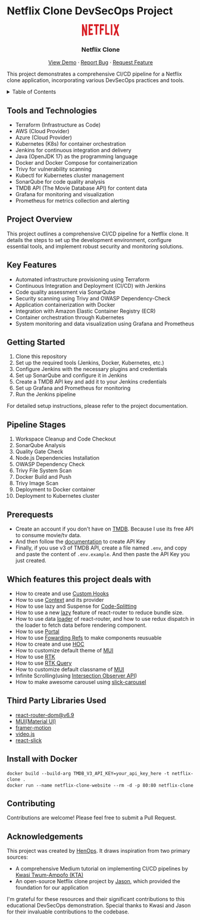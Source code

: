 # Netflix Clone DevSecOps Project

<div align="center">
  <a href="http://netflix-clone-with-tmdb-using-react-mui.vercel.app/">
    <img src="./public/assets/netflix-logo.png" alt="Logo" width="100" height="32">
  </a>
  <h3 align="center">Netflix Clone</h3>
  <p align="center">
    <a href="http://netflix.privategamehost.com/">View Demo</a>
    ·
    <a href="https://github.com/crazy-man22/netflix-clone-react-typescript/issues">Report Bug</a>
    ·
    <a href="https://github.com/crazy-man22/netflix-clone-react-typescript/issues">Request Feature</a>
  </p>
</div>

This project demonstrates a comprehensive CI/CD pipeline for a Netflix clone application, incorporating various DevSecOps practices and tools.

<details>
  <summary>Table of Contents</summary>
  <ol>
    <li><a href="#tools-and-technologies">Tools and Technologies</a></li>
    <li><a href="#project-overview">Project Overview</a></li>
    <li><a href="#key-features">Key Features</a></li>
    <li><a href="#getting-started">Getting Started</a></li>
    <li><a href="#pipeline-stages">Pipeline Stages</a></li>
    <li><a href="#prerequests">Prerequests</a></li>
    <li><a href="#which-features-this-project-deals-with">Which features this project deals with</a></li>
    <li><a href="#third-party-libraries-used">Third Party Libraries Used</a></li>
    <li><a href="#install-with-docker">Install with Docker</a></li>
    <li><a href="#todo">Todo</a></li>
    <li><a href="#contributing">Contributing</a></li>
    <li><a href="#acknowledgements">Acknowledgements</a></li>
  </ol>
</details>

## Tools and Technologies

- Terraform (Infrastructure as Code)
- AWS (Cloud Provider)
- Azure (Cloud Provider)
- Kubernetes (K8s) for container orchestration
- Jenkins for continuous integration and delivery
- Java (OpenJDK 17) as the programming language
- Docker and Docker Compose for containerization
- Trivy for vulnerability scanning
- Kubectl for Kubernetes cluster management
- SonarQube for code quality analysis
- TMDB API (The Movie Database API) for content data
- Grafana for monitoring and visualization
- Prometheus for metrics collection and alerting

## Project Overview

This project outlines a comprehensive CI/CD pipeline for a Netflix clone. It details the steps to set up the development environment, configure essential tools, and implement robust security and monitoring solutions.

## Key Features

- Automated infrastructure provisioning using Terraform
- Continuous Integration and Deployment (CI/CD) with Jenkins
- Code quality assessment via SonarQube
- Security scanning using Trivy and OWASP Dependency-Check
- Application containerization with Docker
- Integration with Amazon Elastic Container Registry (ECR)
- Container orchestration through Kubernetes
- System monitoring and data visualization using Grafana and Prometheus

## Getting Started

1. Clone this repository
2. Set up the required tools (Jenkins, Docker, Kubernetes, etc.)
3. Configure Jenkins with the necessary plugins and credentials
4. Set up SonarQube and configure it in Jenkins
5. Create a TMDB API key and add it to your Jenkins credentials
6. Set up Grafana and Prometheus for monitoring
7. Run the Jenkins pipeline

For detailed setup instructions, please refer to the project documentation.

## Pipeline Stages

1. Workspace Cleanup and Code Checkout
2. SonarQube Analysis
3. Quality Gate Check
4. Node.js Dependencies Installation
5. OWASP Dependency Check
6. Trivy File System Scan
7. Docker Build and Push
8. Trivy Image Scan
9. Deployment to Docker container
10. Deployment to Kubernetes cluster

## Prerequests

- Create an account if you don't have on [TMDB](https://www.themoviedb.org/). Because I use its free API to consume movie/tv data.
- And then follow the [documentation](https://developers.themoviedb.org/3/getting-started/introduction) to create API Key
- Finally, if you use v3 of TMDB API, create a file named `.env`, and copy and paste the content of `.env.example`. And then paste the API Key you just created.

## Which features this project deals with

- How to create and use [Custom Hooks](https://reactjs.org/docs/hooks-custom.html)
- How to use [Context](https://reactjs.org/docs/context.html) and its provider
- How to use lazy and Suspense for [Code-Splitting](https://reactjs.org/docs/code-splitting.html)
- How to use a new [lazy](https://reactrouter.com/en/main/route/lazy) feature of react-router to reduce bundle size.
- How to use data [loader](https://reactrouter.com/en/main/route/loader) of react-router, and how to use redux dispatch in the loader to fetch data before rendering component.
- How to use [Portal](https://reactjs.org/docs/portals.html)
- How to use [Fowarding Refs](https://reactjs.org/docs/forwarding-refs.html) to make components reusuable
- How to create and use [HOC](https://reactjs.org/docs/higher-order-components.html)
- How to customize default theme of [MUI](https://mui.com/)
- How to use [RTK](https://redux-toolkit.js.org/introduction/getting-started)
- How to use [RTK Query](https://redux-toolkit.js.org/rtk-query/overview)
- How to customize default classname of [MUI](https://mui.com/material-ui/experimental-api/classname-generator)
- Infinite Scrolling(using [Intersection Observer API](https://developer.mozilla.org/en-US/docs/Web/API/Intersection_Observer_API))
- How to make awesome carousel using [slick-carousel](https://react-slick.neostack.com)

## Third Party Libraries Used

- [react-router-dom@v6.9](https://reactrouter.com/en/main)
- [MUI(Material UI)](https://mui.com/)
- [framer-motion](https://www.framer.com/docs/)
- [video.js](https://videojs.com)
- [react-slick](https://react-slick.neostack.com/)

## Install with Docker

```
docker build --build-arg TMDB_V3_API_KEY=your_api_key_here -t netflix-clone .
docker run --name netflix-clone-website --rm -d -p 80:80 netflix-clone
```

## Contributing

Contributions are welcome! Please feel free to submit a Pull Request.

## Acknowledgements

This project was created by [HenOps](https://mm.linkedin.com/in/thiha-zaw-b25024250). It draws inspiration from two primary sources:

- A comprehensive Medium tutorial on implementing CI/CD pipelines by [Kwasi Twum-Ampofo (KTA)](https://medium.com/@cloudoers)
- An open-source Netflix clone project by [Jason](https://github.com/jason-liu22), which provided the foundation for our application

I'm grateful for these resources and their significant contributions to this educational DevSecOps demonstration. Special thanks to Kwasi and Jason for their invaluable contributions to the codebase.